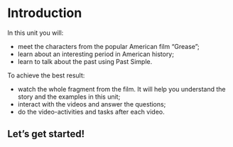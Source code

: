 # Introduction

In this unit you will:

* meet the characters from the popular American film “Grease”;
* learn about an interesting period in American history;
* learn to talk about the past using Past Simple.

To achieve the best result:

* watch the whole fragment from the film. It will help you understand the story and the examples in this unit;
* interact with the videos and answer the questions;
* do the video-activities and tasks after each video.

## **Let’s get started!**
